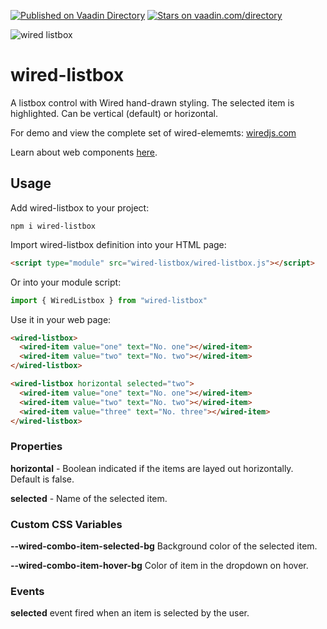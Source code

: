 [![Published on Vaadin  Directory](https://img.shields.io/badge/Vaadin%20Directory-published-00b4f0.svg)]()
[![Stars on vaadin.com/directory](https://img.shields.io/vaadin-directory/star/wiredjswired-listbox.svg)]()

![wired listbox](https://wiredjs.github.io/wired-elements/images/listbox.png)

# wired-listbox

A listbox control with Wired hand-drawn styling. The selected item is highlighted. Can be vertical (default) or horizontal.

For demo and view the complete set of wired-elememts: [wiredjs.com](http://wiredjs.com/)

Learn about web components [here](https://www.webcomponents.org/introduction).

## Usage

Add wired-listbox to your project:
```
npm i wired-listbox
```
Import wired-listbox definition into your HTML page:
```html
<script type="module" src="wired-listbox/wired-listbox.js"></script>
```
Or into your module script:
```javascript
import { WiredListbox } from "wired-listbox"
```

Use it in your web page:
```html
<wired-listbox>
  <wired-item value="one" text="No. one"></wired-item>
  <wired-item value="two" text="No. two"></wired-item>
</wired-listbox>

<wired-listbox horizontal selected="two">
  <wired-item value="one" text="No. one"></wired-item>
  <wired-item value="two" text="No. two"></wired-item>
  <wired-item value="three" text="No. three"></wired-item>
</wired-listbox>
```

### Properties

**horizontal** - Boolean indicated if the items are layed out horizontally. Default is false.

**selected** - Name of the selected item. 

### Custom CSS Variables

**--wired-combo-item-selected-bg** Background color of the selected item.

**--wired-combo-item-hover-bg** Color of item in the dropdown on hover. 


### Events
**selected** event fired when an item is selected by the user. 
